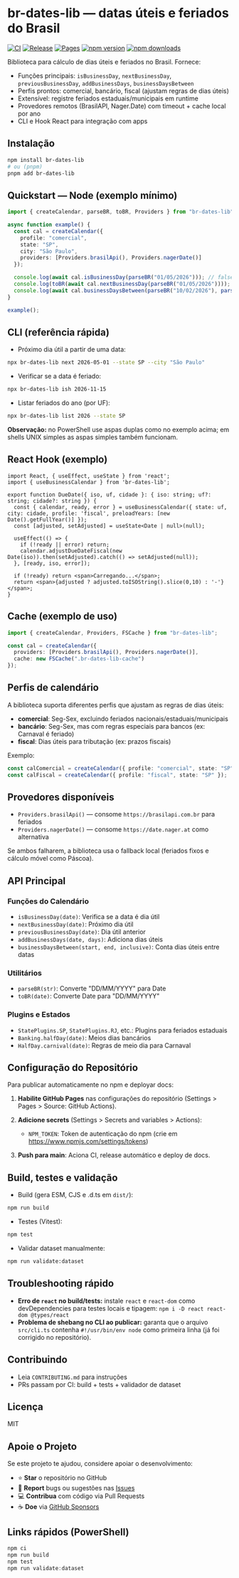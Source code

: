 # br-dates-lib — datas úteis e feriados do Brasil

[![CI](https://github.com/Ranilson-Nascimento/br-dates-lib/actions/workflows/ci.yml/badge.svg)](https://github.com/Ranilson-Nascimento/br-dates-lib/actions/workflows/ci.yml)
[![Release](https://github.com/Ranilson-Nascimento/br-dates-lib/actions/workflows/release.yml/badge.svg)](https://github.com/Ranilson-Nascimento/br-dates-lib/actions/workflows/release.yml)
[![Pages](https://github.com/Ranilson-Nascimento/br-dates-lib/actions/workflows/pages.yml/badge.svg)](https://ranilson-nascimento.github.io/br-dates-lib/)
[![npm version](https://img.shields.io/npm/v/br-dates-lib.svg)](https://www.npmjs.com/package/br-dates-lib)
[![npm downloads](https://img.shields.io/npm/dm/br-dates-lib.svg)](https://www.npmjs.com/package/br-dates-lib)

Biblioteca para cálculo de dias úteis e feriados no Brasil. Fornece:

- Funções principais: `isBusinessDay`, `nextBusinessDay`, `previousBusinessDay`, `addBusinessDays`, `businessDaysBetween`
- Perfis prontos: comercial, bancário, fiscal (ajustam regras de dias úteis)
- Extensível: registre feriados estaduais/municipais em runtime
- Provedores remotos (BrasilAPI, Nager.Date) com timeout + cache local por ano
- CLI e Hook React para integração com apps

## Instalação

```bash
npm install br-dates-lib
# ou (pnpm)
pnpm add br-dates-lib
```

## Quickstart — Node (exemplo mínimo)

```ts
import { createCalendar, parseBR, toBR, Providers } from "br-dates-lib";

async function example() {
  const cal = createCalendar({
    profile: "comercial",
    state: "SP",
    city: "São Paulo",
    providers: [Providers.brasilApi(), Providers.nagerDate()]
  });

  console.log(await cal.isBusinessDay(parseBR("01/05/2026"))); // false
  console.log(toBR(await cal.nextBusinessDay(parseBR("01/05/2026"))));
  console.log(await cal.businessDaysBetween(parseBR("10/02/2026"), parseBR("20/02/2026"), true));
}

example();
```

## CLI (referência rápida)

- Próximo dia útil a partir de uma data:

```bash
npx br-dates-lib next 2026-05-01 --state SP --city "São Paulo"
```

- Verificar se a data é feriado:

```bash
npx br-dates-lib ish 2026-11-15
```

- Listar feriados do ano (por UF):

```bash
npx br-dates-lib list 2026 --state SP
```

**Observação:** no PowerShell use aspas duplas como no exemplo acima; em shells UNIX simples as aspas simples também funcionam.

## React Hook (exemplo)

```tsx
import React, { useEffect, useState } from 'react';
import { useBusinessCalendar } from 'br-dates-lib';

export function DueDate({ iso, uf, cidade }: { iso: string; uf?: string; cidade?: string }) {
  const { calendar, ready, error } = useBusinessCalendar({ state: uf, city: cidade, profile: 'fiscal', preloadYears: [new Date().getFullYear()] });
  const [adjusted, setAdjusted] = useState<Date | null>(null);

  useEffect(() => {
    if (!ready || error) return;
    calendar.adjustDueDateFiscal(new Date(iso)).then(setAdjusted).catch(() => setAdjusted(null));
  }, [ready, iso, error]);

  if (!ready) return <span>Carregando...</span>;
  return <span>{adjusted ? adjusted.toISOString().slice(0,10) : '-'}</span>;
}
```

## Cache (exemplo de uso)

```ts
import { createCalendar, Providers, FSCache } from "br-dates-lib";

const cal = createCalendar({
  providers: [Providers.brasilApi(), Providers.nagerDate()],
  cache: new FSCache(".br-dates-lib-cache")
});
```

## Perfis de calendário

A biblioteca suporta diferentes perfis que ajustam as regras de dias úteis:

- **comercial**: Seg-Sex, excluindo feriados nacionais/estaduais/municipais
- **bancário**: Seg-Sex, mas com regras especiais para bancos (ex: Carnaval é feriado)
- **fiscal**: Dias úteis para tributação (ex: prazos fiscais)

Exemplo:

```ts
const calComercial = createCalendar({ profile: "comercial", state: "SP" });
const calFiscal = createCalendar({ profile: "fiscal", state: "SP" });
```

## Provedores disponíveis

- `Providers.brasilApi()` — consome `https://brasilapi.com.br` para feriados
- `Providers.nagerDate()` — consome `https://date.nager.at` como alternativa

Se ambos falharem, a biblioteca usa o fallback local (feriados fixos e cálculo móvel como Páscoa).

## API Principal

### Funções do Calendário

- `isBusinessDay(date)`: Verifica se a data é dia útil
- `nextBusinessDay(date)`: Próximo dia útil
- `previousBusinessDay(date)`: Dia útil anterior
- `addBusinessDays(date, days)`: Adiciona dias úteis
- `businessDaysBetween(start, end, inclusive)`: Conta dias úteis entre datas

### Utilitários

- `parseBR(str)`: Converte "DD/MM/YYYY" para Date
- `toBR(date)`: Converte Date para "DD/MM/YYYY"

### Plugins e Estados

- `StatePlugins.SP`, `StatePlugins.RJ`, etc.: Plugins para feriados estaduais
- `Banking.halfDay(date)`: Meios dias bancários
- `HalfDay.carnival(date)`: Regras de meio dia para Carnaval

## Configuração do Repositório

Para publicar automaticamente no npm e deployar docs:

1. **Habilite GitHub Pages** nas configurações do repositório (Settings > Pages > Source: GitHub Actions).

2. **Adicione secrets** (Settings > Secrets and variables > Actions):
   - `NPM_TOKEN`: Token de autenticação do npm (crie em https://www.npmjs.com/settings/tokens)

3. **Push para main**: Aciona CI, release automático e deploy de docs.

## Build, testes e validação

- Build (gera ESM, CJS e .d.ts em `dist/`):

```bash
npm run build
```

- Testes (Vitest):

```bash
npm test
```

- Validar dataset manualmente:

```bash
npm run validate:dataset
```

## Troubleshooting rápido

- **Erro de `react` no build/tests:** instale `react` e `react-dom` como devDependencies para testes locais e tipagem: `npm i -D react react-dom @types/react`
- **Problema de shebang no CLI ao publicar:** garanta que o arquivo `src/cli.ts` contenha `#!/usr/bin/env node` como primeira linha (já foi corrigido no repositório).

## Contribuindo

- Leia `CONTRIBUTING.md` para instruções
- PRs passam por CI: build + tests + validador de dataset

## Licença

MIT

## Apoie o Projeto

Se este projeto te ajudou, considere apoiar o desenvolvimento:

- ⭐ **Star** o repositório no GitHub
- 🐛 **Report** bugs ou sugestões nas [Issues](https://github.com/Ranilson-Nascimento/br-dates-lib/issues)
- 💻 **Contribua** com código via Pull Requests
- ☕ **Doe** via [GitHub Sponsors](https://github.com/sponsors/Ranilson-Nascimento)

## Links rápidos (PowerShell)

```powershell
npm ci
npm run build
npm test
npm run validate:dataset
```

````
